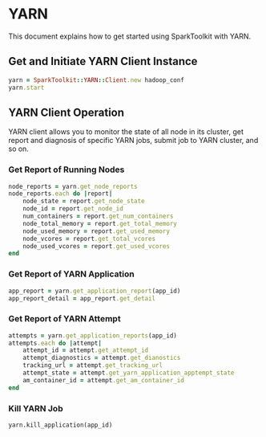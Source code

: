# YARN

This document explains how to get started using SparkToolkit with YARN.


## Get and Initiate YARN Client Instance

```ruby
yarn = SparkToolkit::YARN::Client.new hadoop_conf
yarn.start
```
## YARN Client Operation

YARN client allows you to monitor the state of all node in its cluster, get report and diagnosis of specific YARN jobs, submit job to YARN cluster, and so on.

### Get Report of Running Nodes

```ruby
node_reports = yarn.get_node_reports
node_reports.each do |report|
	node_state = report.get_node_state
	node_id = report.get_node_id
	num_containers = report.get_num_containers
	node_total_memory = report.get_total_memory
	node_used_memory = report.get_used_memory
	node_vcores = report.get_total_vcores
	node_used_vcores = report.get_used_vcores
end
```

### Get Report of YARN Application

```ruby
app_report = yarn.get_application_report(app_id)
app_report_detail = app_report.get_detail
```

### Get Report of YARN Attempt

```ruby
attempts = yarn.get_application_reports(app_id)
attempts.each do |attempt|
	attempt_id = attempt.get_attempt_id
	attempt_diagnostics = attempt.get_dianostics
	tracking_url = attempt.get_tracking_url
	attempt_state = attempt.get_yarn_application_apptempt_state
	am_container_id = attempt.get_am_container_id
end
```

### Kill YARN Job

	yarn.kill_application(app_id)
